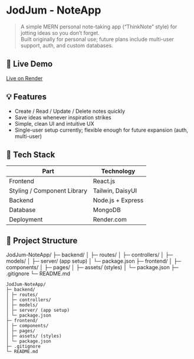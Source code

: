 # JodJum - NoteApp

> A simple MERN personal note-taking app (“ThinkNote” style) for jotting ideas so you don’t forget.  
> Built originally for personal use; future plans include multi-user support, auth, and custom databases.

## 🚀 Live Demo

[Live on Render](https://mern-thinknote-roed.onrender.com)  

## 💡 Features

- Create / Read / Update / Delete notes quickly  
- Save ideas whenever inspiration strikes  
- Simple, clean UI and intuitive UX  
- Single-user setup currently; flexible enough for future expansion (auth, multi-user)  

## 🧩 Tech Stack

| Part | Technology |
|---|---|
| Frontend | React.js |
| Styling / Component Library | Tailwin, DaisyUI |
| Backend | Node.js + Express |
| Database | MongoDB |
| Deployment | Render.com |

## 📁 Project Structure

JodJum-NoteApp/
├─ backend/
│ ├─ routes/
│ ├─ controllers/
│ ├─ models/
│ ├─ server/ (app setup)
│ └─ package.json
├─ frontend/
│ ├─ components/
│ ├─ pages/
│ ├─ assets/ (styles)
│ └─ package.json
├─ .gitignore
└─ README.md
```text
JodJum-NoteApp/
├─ backend/
│ ├─ routes/
│ ├─ controllers/
│ ├─ models/
│ ├─ server/ (app setup)
│ └─ package.json
├─ frontend/
│ ├─ components/
│ ├─ pages/
│ ├─ assets/ (styles)
│ └─ package.json
├─ .gitignore
└─ README.md


